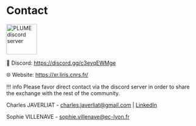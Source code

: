 # Contact

<div>
    <a href="https://discord.gg/c3evqEWMge">
        <picture>
            <img alt="PLUME discord server" src="../images/discord.png" height="80">
        </picture>
    </a>
</div>

💬 Discord: <https://discord.gg/c3evqEWMge>

🌐 Website: <https://xr.liris.cnrs.fr/>

!!! info
    Please favor direct contact via the discord server in order to share the exchange with the rest of the community.


Charles JAVERLIAT - <charles.javerliat@gmail.com> | [LinkedIn](https://www.linkedin.com/in/charles-javerliat-20234716a/)

Sophie VILLENAVE - <sophie.villenave@ec-lyon.fr>